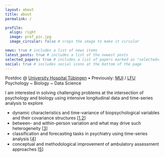 ```yaml
---
layout: about
title: about
permalink: /

profile:
  align: right
  image: prof_pic.jpg
  image_circular: false # crops the image to make it circular

news: true # includes a list of news items
latest_posts: true # includes a list of the newest posts
selected_papers: true # includes a list of papers marked as "selected={true}"
social: true # includes social icons at the bottom of the page
---
```


Postdoc @ [University Hospital Tübingen](https://www.medizin.uni-tuebingen.de/en-de/startseite)  •  Previously: [MUI](https://www.i-med.ac.at/mypoint/index.xml.en) / [LFU](https://lfuonline.uibk.ac.at/public/lfuonline.home)  
Psychology ~ Biology ~ Data Science

I am interested in solving challenging problems at the intersection of psychology and biology using intensive longitudinal data and time-series analysis to explore
- dynamic characteristics and time-variance of biopsychological variables and their covariance structures [[1](https://doi.org/10.1016/j.bbi.2024.04.004),[2](https://doi.org/10.1371/journal.pone.0290032)]
- between- and within-person variation and what may drive such heterogeneity [[3](https://doi.org/10.1111/psyp.14577)]
- classification and forecasting tasks in psychiatry using time-series analysis [[4](https://doi.org/10.1016/j.invent.2024.100733)]
- conceptual and methodological improvement of ambulatory assessment approaches [[5](https://doi.org/10.1016/j.bbi.2024.04.039)]


